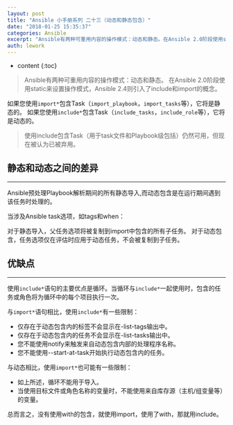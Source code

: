 ```yaml
---
layout: post
title: "Ansible 小手册系列 二十三（动态和静态包含）"
date: "2018-01-25 15:35:37"
categories: Ansible
excerpt: "Ansible有两种可重用内容的操作模式：动态和静态。在Ansible 2.0阶段使用static来设置操作模式，Ansible 2.4则引入了..."
auth: lework
---
```

* content
{:toc}

> Ansible有两种可重用内容的操作模式：动态和静态。
在Ansible 2.0阶段使用static来设置操作模式，Ansible 2.4则引入了include和import的概念。

如果您使用`import*`包含Task（`import_playbook`，`import_tasks`等），它将是静态的。 
如果您使用`include*`包含Task（`include_tasks`，`include_role`等），它将是动态的。

> 使用include包含Task（用于task文件和Playbook级包括）仍然可用，但现在被认为已被弃用。

## 静态和动态之间的差异
---

Ansible预处理Playbook解析期间的所有静态导入,而动态包含是在运行期间遇到该任务时处理的。

当涉及Ansible task选项，如tags和when：

对于静态导入，父任务选项将被复制到import中包含的所有子任务。
对于动态包含，任务选项仅在评估时应用于动态任务，不会被复制到子任务。


## 优缺点
---
使用`include*`语句的主要优点是循环。当循环与`include*`一起使用时，包含的任务或角色将为循环中的每个项目执行一次。

与`import*`语句相比，使用`include*`有一些限制：

- 仅存在于动态包含内的标签不会显示在-list-tags输出中。
- 仅存在于动态包含内的任务不会显示在-list-tasks输出中。
- 您不能使用notify来触发来自动态包含内部的处理程序名称。
- 您不能使用--start-at-task开始执行动态包含内的任务。

与动态相比，使用`import*`也可能有一些限制：

- 如上所述，循环不能用于导入。
- 当使用目标文件或角色名称的变量时，不能使用来自库存源（主机/组变量等）的变量。


总而言之，没有使用with的包含，就使用import，使用了with，那就用include。
